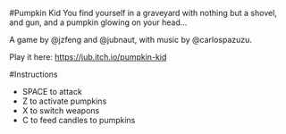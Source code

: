 #Pumpkin Kid
You find yourself in a graveyard with nothing but a shovel, and gun, and a pumpkin glowing on your head...

A game by @jzfeng and @jubnaut, with music by @carlospazuzu.

Play it here: https://jub.itch.io/pumpkin-kid

#Instructions

- SPACE to attack
- Z to activate pumpkins
- X to switch weapons
- C to feed candles to pumpkins
